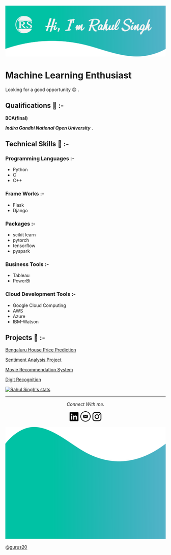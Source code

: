 <a href="https://rahul-singh98.github.io/"><img src="https://github.com/Rahul-singh98/Rahul-singh98/blob/master/readme_resources/Top.png"></a>

# Machine Learning Enthusiast
Looking for a good opportunity :blush: .

## Qualifications :book: :-

 **BCA(final)**

 ***Indira Gandhi National Open University*** .

## Technical Skills :dart: :-
### Programming Languages :-
 - Python
 - C
 - C++

### Frame Works :-
 - Flask 
 - Django

### Packages :- 
 - scikit learn
 - pytorch
 - tensorflow
 - pyspark

### Business Tools :- 
 - Tableau
 - PowerBi

### Cloud Development Tools :- 
 - Google Cloud Computing
 - AWS
 - Azure
 - IBM-Watson

## Projects :memo: :-
[Bengaluru House Price Prediction](https://github.com/Rahul-singh98/Bengaluru_House_Prediction)

[Sentiment Analysis Project](https://github.com/Rahul-singh98/Sentiment_Analysis_Project)

[Movie Recommendation System](https://github.com/Rahul-singh98/movie_recommendation)

[Digit Recognition](https://github.com/Rahul-singh98/Deep_learning_projects)



[![Rahul Singh's stats](https://github-readme-stats.vercel.app/api?username=Rahul-singh98)](https://github.com/Rahul-singh98/github-readme-stats)

<hr>
<p align="center">
  <i>Connect With me.</i>

  <p align="center">
    <a href="https://www.linkedin.com/in/rahul-singh-432555194" alt="Linkedin"><img src="https://github.com/Rahul-singh98/Rahul-singh98/blob/master/readme_resources/linkedin.png"></a>
    <a href="mailto:rahulrajput98fun@gmail.com" alt="Contact me"><img src="https://github.com/Rahul-singh98/Rahul-singh98/blob/master/readme_resources/mail.png"></a>
    <a href="https://www.instagram.com/karan_8510" alt="Instagram"><img src="https://github.com/Rahul-singh98/Rahul-singh98/blob/master/readme_resources/instagram.png"></a>
  </p>
</p>

<a href="https://rahul-singh98.github.io/"><img height="350" width="850" src="https://github.com/Rahul-singh98/Rahul-singh98/blob/master/readme_resources/Bottom.png"></a>

@[gurus20](https://github.com/gurus20)